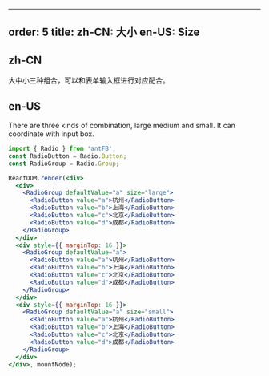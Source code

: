 ---
order: 5
title:
  zh-CN: 大小
  en-US: Size
-----------

## zh-CN

大中小三种组合，可以和表单输入框进行对应配合。

## en-US

There are three kinds of combination, large medium and small. It can coordinate with input box.

```jsx
import { Radio } from 'antFB';
const RadioButton = Radio.Button;
const RadioGroup = Radio.Group;

ReactDOM.render(<div>
  <div>
    <RadioGroup defaultValue="a" size="large">
      <RadioButton value="a">杭州</RadioButton>
      <RadioButton value="b">上海</RadioButton>
      <RadioButton value="c">北京</RadioButton>
      <RadioButton value="d">成都</RadioButton>
    </RadioGroup>
  </div>
  <div style={{ marginTop: 16 }}>
    <RadioGroup defaultValue="a">
      <RadioButton value="a">杭州</RadioButton>
      <RadioButton value="b">上海</RadioButton>
      <RadioButton value="c">北京</RadioButton>
      <RadioButton value="d">成都</RadioButton>
    </RadioGroup>
  </div>
  <div style={{ marginTop: 16 }}>
    <RadioGroup defaultValue="a" size="small">
      <RadioButton value="a">杭州</RadioButton>
      <RadioButton value="b">上海</RadioButton>
      <RadioButton value="c">北京</RadioButton>
      <RadioButton value="d">成都</RadioButton>
    </RadioGroup>
  </div>
</div>, mountNode);
```
